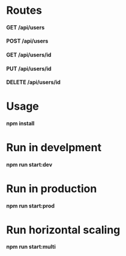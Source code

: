 # Routes
#### GET      /api/users
#### POST     /api/users
#### GET      /api/users/id
#### PUT      /api/users/id
#### DELETE   /api/users/id

# Usage
#### npm install

# Run in develpment
#### npm run start:dev

# Run in production
#### npm run start:prod

# Run horizontal scaling
#### npm run start:multi
